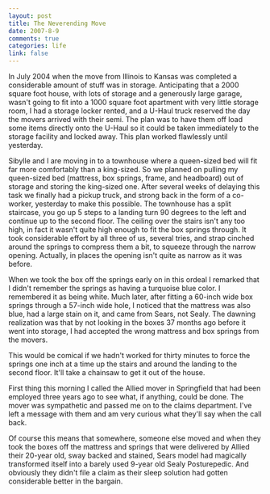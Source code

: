 ```yaml
--- 
layout: post
title: The Neverending Move
date: 2007-8-9
comments: true
categories: life
link: false
---
```

In July 2004 when the move from Illinois to Kansas was completed a considerable amount of stuff was in storage.  Anticipating that a 2000 square foot house, with lots of storage and a generously large garage, wasn't going to fit into a 1000 square foot apartment with very little storage room, I had a storage locker rented, and a U-Haul truck reserved the day the movers arrived with their semi.  The plan was to have them off load some items directly onto the U-Haul so it could be taken immediately to the storage facility and locked away.  This plan worked flawlessly until yesterday.

Sibylle and I are moving in to a townhouse where a queen-sized bed will fit far more comfortably than a king-sized.  So we planned on pulling my queen-sized bed (mattress, box springs, frame, and headboard) out of storage and storing the king-sized one.  After several weeks of delaying this task we finally had a pickup truck, and strong back in the form of a co-worker, yesterday to make this possible. The townhouse has a split staircase, you go up 5 steps to a landing turn 90 degrees to the left and continue up to the second floor.  The ceiling over the stairs isn't any too high, in fact it wasn't quite high enough to fit the box springs through.  It took considerable effort by all three of us, several tries, and strap cinched around the springs to compress them a bit, to squeeze through the narrow opening.  Actually, in places the opening isn't quite as narrow as it was before.

When we took the box off the springs early on in this ordeal I remarked that I didn't remember the springs as having a turquoise blue color.  I remembered it as being white.  Much later, after fitting a 60-inch wide box springs through a 57-inch wide hole, I noticed that the mattress was also blue, had a large stain on it, and came from Sears, not Sealy.  The dawning realization was that by not looking in the boxes 37 months ago before it went into storage, I had accepted the wrong mattress and box springs from the movers.

This would be comical if we hadn't worked for thirty minutes to force the springs one inch at a time up the stairs and around the landing to the second floor.  It'll take a chainsaw to get it out of the house.

First thing this morning I called the Allied mover in Springfield that had been employed three years ago to see what, if anything, could be done.  The mover was sympathetic and passed me on to the claims department.  I've left a message with them and am very curious what they'll say when the call back.

Of course this means that somewhere, someone else moved and when they took the boxes off the mattress and springs that were delivered by Allied their 20-year old, sway backed and stained, Sears model had magically transformed itself into a barely used 9-year old Sealy Posturepedic.  And obviously they didn't file a claim as their sleep solution had gotten considerable better in the bargain.
